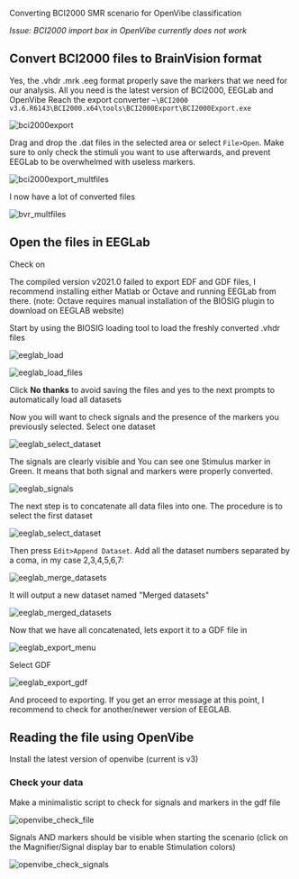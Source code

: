 Converting BCI2000 SMR scenario for OpenVibe classification

*Issue: BCI2000 import box in OpenVibe currently does not work*

## Convert BCI2000 files to BrainVision format

Yes, the .vhdr .mrk .eeg format properly save the markers that we need for our analysis.
All you need is the latest version of BCI2000, EEGLab and OpenVibe
Reach the export converter `~\BCI2000 v3.6.R6143\BCI2000.x64\tools\BCI2000Export\BCI2000Export.exe`

![bci2000export](img\bci2000export.png)

Drag and drop the .dat files in the selected area or select    `File>Open`. Make sure to only check the stimuli you want to use afterwards, and prevent EEGLab to be overwhelmed with useless markers.

![bci2000export_multfiles](img\bci2000export_multfiles.png)

I now have a lot of converted files

![bvr_multfiles](img\bvr_multfiles.png)

## Open the files in EEGLab

Check on 

[EEGLab download page]: https://sccn.ucsd.edu/eeglab/downloadtoolbox.php

The compiled version v2021.0 failed to export EDF and GDF files, I recommend installing either Matlab or Octave and running EEGLab from there. (note: Octave requires manual installation of the BIOSIG plugin to download on EEGLAB website)

Start by using the BIOSIG loading tool to load the freshly converted .vhdr files

![eeglab_load](img\eeglab_load.png)

![eeglab_load_files](img\eeglab_load_files.png)

Click **No thanks** to avoid saving the files and yes to the next prompts to automatically load all datasets

Now you will want to check signals and the presence of the markers you previously selected. 
Select one dataset

![eeglab_select_dataset](img\eeglab_select_dataset.png)

The signals are clearly visible and You can see one Stimulus marker in Green. It means that both signal and markers were properly converted.

![eeglab_signals](img\eeglab_signals.png)

The next step is to concatenate all data files into one. The procedure is to select the first dataset

![eeglab_select_dataset](img\eeglab_select_dataset.png)

Then press `Edit>Append Dataset`. Add all the dataset numbers separated by a coma, in my case 2,3,4,5,6,7:

![eeglab_merge_datasets](img\eeglab_merge_datasets.png)

It will output a new dataset named "Merged datasets"

![eeglab_merged_datasets](img\eeglab_merged_datasets.png)

Now that we have all concatenated, lets export it to a GDF file in 

![eeglab_export_menu](img\eeglab_export_menu.png)

Select GDF

![eeglab_export_gdf](img\eeglab_export_gdf.png)

And proceed to exporting.
If you get an error message at this point, I recommend to check for another/newer version of EEGLAB.

## Reading the file using OpenVibe 

Install the latest version of openvibe (current is v3)

### Check your data

Make a minimalistic script to check for signals and markers in the gdf file



![openvibe_check_file](img\openvibe_check_file.png)

Signals AND markers should be visible when starting the scenario (click on the Magnifier/Signal display bar to enable Stimulation colors)

![openvibe_check_signals](img\openvibe_check_signals.png)